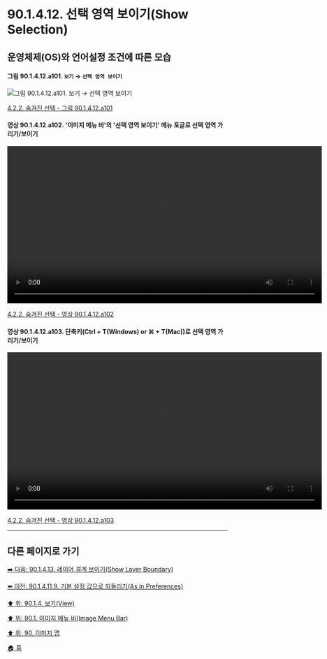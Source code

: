 # 90.1.4.12. 선택 영역 보이기(Show Selection)
## 운영체제(OS)와 언어설정 조건에 따른 모습

<a id="90-01-04-12-a101"></a>

#### 그림 90.1.4.12.a101. `보기`  →  `선택 영역 보이기`
![그림 90.1.4.12.a101. `보기`  →  `선택 영역 보이기`](https://github.com/wonder13662/gimp/assets/15767104/bb794f64-e5fb-449c-85b2-1cddac0ea296)

[4.2.2. 숨겨진 선택 - 그림 90.1.4.12.a101](./04-02-02-the-selection-is-hidden.md#90-01-04-12-a101)

<a id="90-01-04-12-a102"></a>

#### 영상 90.1.4.12.a102. '이미지 메뉴 바'의 '선택 영역 보이기' 메뉴 토글로 선택 영역 가리기/보이기
<video controls="controls" width="720" environment="MacOS:Sonoma 14.2.1 GIMP 2.10.36" src="https://github.com/wonder13662/gimp/assets/15767104/e1234cf2-0f8d-465b-baac-b732be5af7a4"></video>

[4.2.2. 숨겨진 선택 - 영상 90.1.4.12.a102](./04-02-02-the-selection-is-hidden.md#90-01-04-12-a102)

<a id="90-01-04-12-a103"></a>

#### 영상 90.1.4.12.a103. 단축키(Ctrl + T(Windows) or ⌘ + T(Mac))로 선택 영역 가리기/보이기
<video controls="controls" width="720" environment="MacOS:Sonoma 14.2.1 GIMP 2.10.36" src="https://github.com/wonder13662/gimp/assets/15767104/a2dd03ee-ee24-421e-9cde-7d54c44a313a"></video>

[4.2.2. 숨겨진 선택 - 영상 90.1.4.12.a103](./04-02-02-the-selection-is-hidden.md#90-01-04-12-a103)

***

## 다른 페이지로 가기

[➡️ 다음: 90.1.4.13. 레이어 경계 보이기(Show Layer Boundary)](./90-01-04-13-show_layer_boundary.md)

[⬅️ 이전: 90.1.4.11.9. 기본 설정 값으로 되돌리기(As in Preferences)](./90-01-04-11-09-as_in_preferences.md)

[⬆️ 위: 90.1.4. 보기(View)](./90-01-04-00-view.md)

[⬆️ 위: 90.1. 이미지 메뉴 바(Image Menu Bar)](./90-01-00-image-menu-bar.md)

[⬆️ 위: 90. 이미지 맵](./90-00-image-map.md)

[🏠 홈](./00-home.md)
